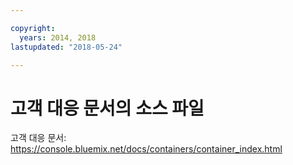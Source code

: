 ```yaml
---

copyright:
  years: 2014, 2018
lastupdated: "2018-05-24"

---
```



# 고객 대응 문서의 소스 파일

고객 대응 문서: https://console.bluemix.net/docs/containers/container_index.html




